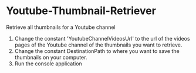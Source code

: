 # Youtube-Thumbnail-Retriever

Retrieve all thumbnails for a Youtube channel

1. Change the constant 'YoutubeChannelVideosUrl' to the url of the videos pages of the Youtube channel of the thumbnails you want to retrieve.
2. Change the constant DestinationPath to where you want to save the thumbnails on your computer.
3. Run the console application

